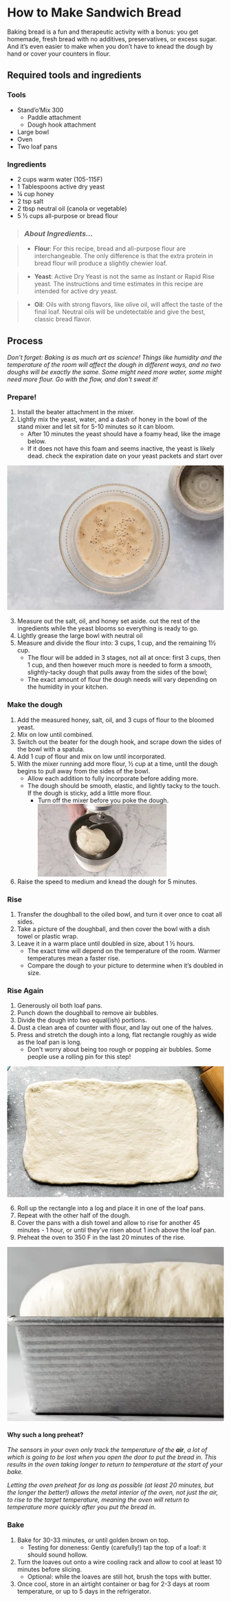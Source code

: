 # How to Make Sandwich Bread

Baking bread is a fun and therapeutic activity with a bonus: you get homemade, fresh bread with no additives, preservatives, or excess sugar. And it’s even easier to make when you don’t have to knead the dough by hand or cover your counters in flour.

## Required tools and ingredients
### Tools
- Stand’o’Mix 300
  - Paddle attachment
  - Dough hook attachment
- Large bowl
- Oven
- Two loaf pans

### Ingredients
- 2 cups warm water (105-115F)
- 1 Tablespoons active dry yeast
- ¼ cup honey 
- 2 tsp salt
- 2 tbsp neutral oil (canola or vegetable) 
- 5 ½ cups all-purpose or bread flour

> ### *About Ingredients…*
 
> - **Flour**: For this recipe, bread and all-purpose flour are interchangeable. The only difference is that the extra protein in bread flour will produce a slightly chewier loaf.
  
> - **Yeast**: Active Dry Yeast is not the same as Instant or Rapid Rise yeast. The instructions and time estimates in this recipe are intended for active dry yeast.
  
> - **Oil**: Oils with strong flavors, like olive oil, will affect the taste of the final loaf. Neutral oils will be undetectable and give the best, classic bread flavor.

## Process

_Don’t forget: Baking is as much art as science! Things like humidity and the temperature of the room will affect the dough in different ways, and no two doughs will be exactly the same. Some might need more water, some might need more flour. Go with the flow, and don't sweat it!_

### Prepare!
1. Install the beater attachment in the mixer.
2. Lightly mix the yeast, water, and a dash of honey in the bowl of the stand mixer and let sit for 5-10 minutes so it can bloom.
   - After 10 minutes the yeast should have a foamy head, like the image below.
   - If it does not have this foam and seems inactive, the yeast is likely dead. check the expiration date on your yeast packets and start over

![Bloomed, foamy yeast that is ready to bake with](<assets/images/screenshots/Bread pics/Blooming yeast resize.jpg>)

3. Measure out the salt, oil,  and honey set aside. out the rest of the ingredients while the yeast blooms so everything is ready to go.
4. Lightly grease the large bowl with neutral oil
5. Measure and divide the flour into: 3 cups, 1 cup, and the remaining 1½ cup. 
   - The flour will be added in 3 stages, not all at once: first 3 cups, then 1 cup, and then however much more is needed to form a smooth, slightly-tacky dough that pulls away from the sides of the bowl;
   - The exact amount of flour the dough needs will vary depending on the humidity in your kitchen.

### Make the dough
1. Add the measured honey, salt, oil, and 3 cups of flour to the bloomed yeast.
2. Mix on low until combined.
3. Switch out the beater for the dough hook, and scrape down the sides of the bowl with a spatula.
4. Add 1 cup of flour and mix on low until incorporated. 
5. With the mixer running add more flour, ½ cup at a time, until the dough begins to pull away from the sides of the bowl. 
   - Allow each addition to fully incorporate before adding more.
   - The dough should be smooth, elastic, and lightly tacky to the touch. If the dough is sticky, add a little more flour. 
      - Turn off the mixer before you poke the dough.
![The doughball is cohesive, smooth, and pulls away from the mixing bowl.](<assets/images/screenshots/Bread pics/Bread dough.webp>)
6. Raise the speed to medium and knead the dough for 5 minutes.


### Rise
1. Transfer the doughball to the oiled bowl, and turn it over once to coat all sides.
2. Take a picture of the doughball, and then cover the bowl with a dish towel or plastic wrap.
3. Leave it in a warm place until doubled in size, about 1 ½ hours.
   - The exact time will depend on the temperature of the room. Warmer temperatures mean a faster rise.
   - Compare the dough to your picture to determine when it’s doubled in size.

### Rise Again
1. Generously oil both loaf pans.
2. Punch down the doughball to remove air bubbles.
3. Divide the dough into two equal(ish) portions.
4. Dust a clean area of counter with flour, and lay out one of the halves.
5. Press and stretch the dough into a long, flat rectangle roughly as wide as the loaf pan is long.
   - Don't worry about being too rough or popping air bubbles. Some people use a rolling pin for this step!

![alt text](<assets/images/screenshots/Bread pics/Rolled out dough.png>)

6. Roll up the rectangle into a log and place it in one of the loaf pans.
7. Repeat with the other half of the dough.
8. Cover the pans with a dish towel and allow to rise for another 45 minutes - 1 hour, or until they’ve risen about 1 inch above the loaf pan.
9. Preheat the oven to 350 F in the last 20 minutes of the rise.

![alt text](<assets/images/screenshots/Bread pics/Proofed in loaf pan.png>)


#### **Why such a long preheat?** 
_The sensors in your oven only track the temperature of the **air**, a lot of which is going to be lost when you open the door to put the bread in. This results in the oven taking longer to return to temperature at the start of your bake._

_Letting the oven preheat for as long as possible (at least 20 minutes, but the longer the better!) allows the metal interior of the oven, not just the air, to rise to the target temperature, meaning the oven will return to temperature more quickly after you put the bread in._

### Bake
1. Bake for 30-33 minutes, or until golden brown on top.
   - Testing for doneness: Gently (carefully!) tap the top of a loaf: it should sound hollow.
2. Turn the loaves out onto a wire cooling rack and allow to cool at least 10 minutes before slicing.
   - Optional: while the loaves are still hot, brush the tops with butter.
3. Once cool, store in an airtight container or bag for 2-3 days at room temperature, or up to 5 days in the refrigerator.
